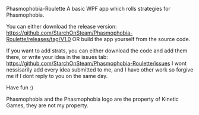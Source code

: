Phasmophobia-Roulette
A basic WPF app which rolls strategies for Phasmophobia.

You can either download the release version: https://github.com/StarchOnSteam/Phasmophobia-Roulette/releases/tag/V1.0
OR build the app yourself from the source code.

If you want to add strats, you can either download the code and add them there, or write your idea in the issues tab: https://github.com/StarchOnSteam/Phasmophobia-Roulette/issues
I wont nessisarily add every idea submitted to me, and I have other work so forgive me if I dont reply to you on the same day.

Have fun :)




Phasmophobia and the Phasmophobia logo are the property of Kinetic Games, they are not my property.
